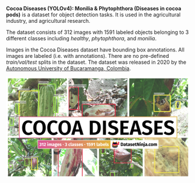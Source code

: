 **Cocoa Diseases (YOLOv4): Monilia & Phytophthora (Diseases in cocoa pods)** is a dataset for object detection tasks. It is used in the agricultural industry, and agricultural research. 

The dataset consists of 312 images with 1591 labeled objects belonging to 3 different classes including *healthy*, *phytophthora*, and *monilia*.

Images in the Cocoa Diseases dataset have bounding box annotations. All images are labeled (i.e. with annotations). There are no pre-defined <i>train/val/test</i> splits in the dataset. The dataset was released in 2020 by the [Autonomous University of Bucaramanga, Colombia](https://unab.edu.co/).

<img src="https://github.com/dataset-ninja/cocoa-diseases/raw/main/visualizations/poster.png">
